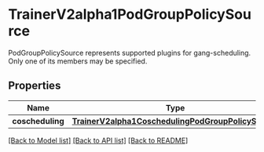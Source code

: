 # TrainerV2alpha1PodGroupPolicySource

PodGroupPolicySource represents supported plugins for gang-scheduling. Only one of its members may be specified.
## Properties
Name | Type | Description | Notes
------------ | ------------- | ------------- | -------------
**coscheduling** | [**TrainerV2alpha1CoschedulingPodGroupPolicySource**](TrainerV2alpha1CoschedulingPodGroupPolicySource.md) |  | [optional] 

[[Back to Model list]](../README.md#documentation-for-models) [[Back to API list]](../README.md#documentation-for-api-endpoints) [[Back to README]](../README.md)


